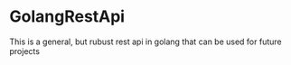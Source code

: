 # GolangRestApi
This is a general, but rubust rest api in golang that can be used for future projects
